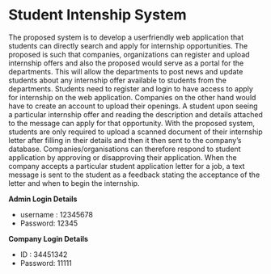 # Student Intenship System

The proposed system is to develop a userfriendly web application that students can directly search and apply for internship opportunities. 
The proposed is such that companies, organizations can register and upload internship offers and also the proposed would serve as a portal for the departments. 
This will allow the departments to post news and update students about any internship offer available to students from the departments.
Students need to register and login to have access to apply for internship on the web application. 
Companies on the other hand would have to create an account to upload their openings. 
A student upon seeing a particular internship offer and reading the description and details attached to the message can apply for that opportunity. 
With the proposed system, students are only required to upload a scanned document of their internship letter after filling in their details and then it then sent to the company’s database. 
Companies/organisations can therefore respond to student application by approving or disapproving their application. 
When the company accepts a particular student application letter for a job, a text message is sent to the student as a feedback stating the acceptance of the letter and when to begin the internship.

**Admin Login Details**
* username   : 12345678
* Password: 12345

**Company Login Details**

* ID      :  34451342
* Password: 11111

#
